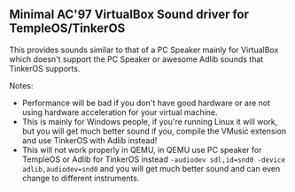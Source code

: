 ## Minimal AC'97 VirtualBox Sound driver for TempleOS/TinkerOS

This provides sounds similar to that of a PC Speaker mainly for VirtualBox which doesn't support the PC Speaker or awesome Adlib sounds that TinkerOS supports.

Notes:
- Performance will be bad if you don't have good hardware or are not using hardware acceleration for your virtual machine.
- This is mainly for Windows people, if you're running Linux it will work, but you will get much better sound if you, compile the VMusic extension and use TinkerOS with Adlib instead!
- This will not work properly in QEMU, in QEMU use PC speaker for TempleOS or Adlib for TinkerOS instead `-audiodev sdl,id=snd0 -device adlib,audiodev=snd0` and you will get much better sound and can even change to different instruments.
